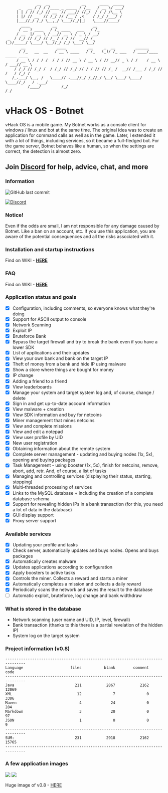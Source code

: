 ```
              __  __              __      ____  _____                             
      _   __ / / / /____ _ _____ / /__   / __ \/ ___/                             
     | | / // /_/ // __ `// ___// //_/  / / / /\__ \                              
     | |/ // __  // /_/ // /__ / ,<    / /_/ /___/ /                              
     |___//_/ /_/ \__,_/ \___//_/|_|   \____//____/                               
       ____          __                __                                         
      / __ ) ____   / /_ ____   ___   / /_                                        
     / __  |/ __ \ / __// __ \ / _ \ / __/                                        
 _  / /_/ // /_/ // /_ / / / //  __// /_                                          
(_)/_____/ \____/ \__//_/ /_/ \___/ \__/                                          
       __              ____          __     _  __         ______                  
      / /_   __  __   / __ \ ____   / /_   (_)/ /_ ___   / ____/____   _____ ____ 
     / __ \ / / / /  / / / // __ \ / __ \ / // __// _ \ / /    / __ \ / ___// __ \
    / /_/ // /_/ /  / /_/ // /_/ // / / // // /_ /  __// /___ / /_/ // /   / /_/ /
   /_.___/ \__, /   \____// .___//_/ /_//_/ \__/ \___/ \____/ \____//_/   / .___/ 
          /____/         /_/                                             /_/         
```
# vHack OS - Botnet
vHack OS is a mobile game. My Botnet works as a console client for windows / linux and bot at the same time.
The original idea was to create an application for command calls as well as in the game. Later, I extended it with a lot of things, including services, so it became a full-fledged bot.
For the game server, Botnet behaves like a human, so when the settings are correct, the detection is almost zero.

## Join [Discord](https://discord.gg/Cdz39vu) for help, advice, chat, and more

### Information

![GitHub last commit](https://img.shields.io/github/last-commit/google/skia.svg?style=for-the-badge)

[![Discord](https://img.shields.io/badge/Chat-%20on%20Discord-738bd7.svg?style=for-the-badge)](https://discord.gg/Cdz39vu)

### Notice!
Even if the odds are small, I am not responsible for any damage caused by Botnet. Like a ban on an account, etc. If you use this application, you are aware of the potential consequences and all the risks associated with it.

### Installation and startup instructions
Find on WIKI - [**HERE**](https://github.com/OphiteCorp/vhackos-botnet/wiki/How-to-install-and-run)

### FAQ
Find on WIKI - [**HERE**](https://github.com/OphiteCorp/vhackos-botnet/wiki/FAQ)

### Application status and goals
- [x] Configuration, including comments, so everyone knows what they're doing
- [x] Support for ASCII output to console
- [x] Network Scanning
- [x] Exploit IP
- [x] Bruteforce Bank
- [x] Bypass the target firewall and try to break the bank even if you have a lower SDK
- [x] List of applications and their updates
- [x] View your own bank and bank on the target IP
- [x] Theft of money from a bank and hide IP using malware
- [x] Show a store where things are bought for money
- [x] IP change
- [x] Adding a friend to a friend
- [x] View leaderboards
- [x] Manage your system and target system log and, of course, change / delete
- [x] Sign in and get up-to-date account information
- [x] View malware + creation
- [x] View SDK information and buy for netcoins
- [x] Miner management that mines netcoins
- [x] View and complete missions
- [x] View and edit a notepad
- [x] View user profile by UID
- [x] New user registration
- [x] Obtaining information about the remote system
- [x] Complete server management - updating and buying nodes (1x, 5x), opening and buying packages
- [x] Task Management - using booster (1x, 5x), finish for netcoins, remove, abort, add, retr. And, of course, a list of tasks
- [x] Managing and controlling services (displaying their status, starting, stopping)
- [x] Multi-threaded processing of services
- [x] Links to the MySQL database + including the creation of a complete database schema
- [x] Support for revealing hidden IPs in a bank transaction (for this, you need a lot of data in the database)
- [x] GUI display support
- [x] Proxy server support

### Available services
- [x] Updating your profile and tasks
- [x] Check server, automatically updates and buys nodes. Opens and buys packages
- [x] Automatically creates malware
- [x] Updates applications according to configuration
- [x] Apply boosters to active tasks
- [x] Controls the miner. Collects a reward and starts a miner
- [x] Automatically completes a mission and collects a daily reward
- [x] Periodically scans the network and saves the result to the database
- [ ] Automatic exploit, bruteforce, log change and bank widthdraw

### What is stored in the database
- Network scanning (user name and UID, IP, level, firewall)
- Bank transaction (thanks to this there is a partial revelation of the hidden IP)
- System log on the target system
  
### Project information (v0.8)
```
-------------------------------------------------------------------------------
Language                     files          blank        comment           code
-------------------------------------------------------------------------------
Java                           211           2867           2162          12069
XML                             12              7              0           3306
Maven                            4             24              0            284
Markdown                         3             20              0             97
JSON                             1              0              0              9
-------------------------------------------------------------------------------
SUM:                           231           2918           2162          15765
-------------------------------------------------------------------------------
```
### A few application images

![](screens/botnet.png)
![](screens/services.png)

Huge image of v0.8 - [HERE](screens/botnet_v0.8_big.png)
